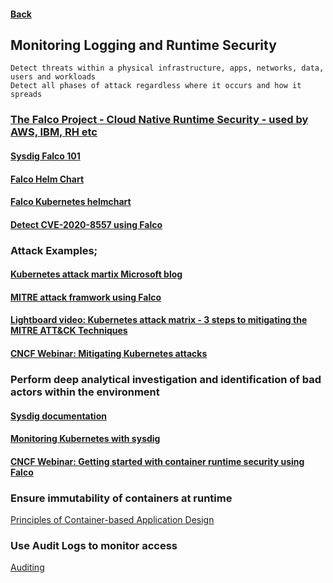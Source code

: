 #### [Back](README.md)
## Monitoring Logging and Runtime Security

    Detect threats within a physical infrastructure, apps, networks, data, users and workloads
    Detect all phases of attack regardless where it occurs and how it spreads


### [The Falco Project - Cloud Native Runtime Security - used by AWS, IBM, RH etc](https://falco.org/docs/)
#### [Sysdig Falco 101](https://learn.sysdig.com/falco-101)
#### [Falco Helm Chart](https://github.com/falcosecurity/charts/tree/master/falco)
#### [Falco Kubernetes helmchart](https://github.com/falcosecurity/charts)
#### [Detect CVE-2020-8557 using Falco](https://falco.org/blog/detect-cve-2020-8557/)




### Attack Examples;
#### [Kubernetes attack martix Microsoft blog](https://www.microsoft.com/security/blog/2020/04/02/attack-matrix-kubernetes/)
#### [MITRE attack framwork using Falco](https://sysdig.com/blog/mitre-attck-framework-for-container-runtime-security-with-sysdig-falco/)
#### [Lightboard video: Kubernetes attack matrix - 3 steps to mitigating the MITRE ATT&CK Techniques](https://github.com/walidshaari/Certified-Kubernetes-Security-Specialist/blob/main)
#### [CNCF Webinar: Mitigating Kubernetes attacks](https://www.cncf.io/webinars/mitigating-kubernetes-attacks/)

### Perform deep analytical investigation and identification of bad actors within the environment
#### [Sysdig documentation](https://docs.sysdig.com/)
#### [Monitoring Kubernetes with sysdig](https://kubernetes.io/blog/2015/11/monitoring-kubernetes-with-sysdig/)
#### [CNCF Webinar: Getting started with container runtime security using Falco](https://youtu.be/VEFaGjfjfyc)


### Ensure immutability of containers at runtime
[Principles of Container-based Application Design](https://kubernetes.io/docs/tasks/debug-application-cluster/audit/)

### Use Audit Logs to monitor access
[Auditing](https://kubernetes.io/docs/tasks/debug/debug-cluster/audit/)
